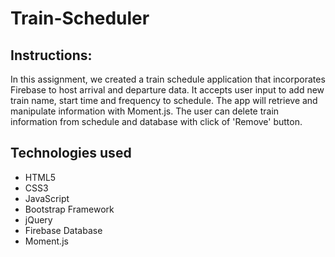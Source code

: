 # Train-Scheduler

## Instructions:

In this assignment, we created a train schedule application that incorporates Firebase to host arrival and departure data. It accepts user input to add new train name, start time and frequency to schedule. The app will retrieve and manipulate information with Moment.js. The user can delete train information from schedule and database with click of 'Remove' button.

## Technologies used

* HTML5
* CSS3
* JavaScript
* Bootstrap Framework
* jQuery
* Firebase Database
* Moment.js
